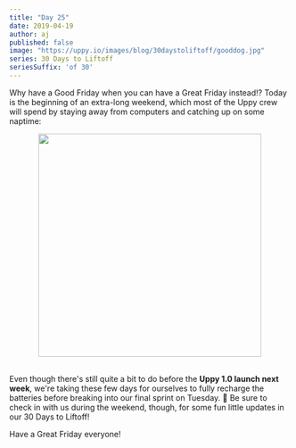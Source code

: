 ```yaml
---
title: "Day 25"
date: 2019-04-19
author: aj
published: false
image: "https://uppy.io/images/blog/30daystoliftoff/gooddog.jpg"
series: 30 Days to Liftoff
seriesSuffix: 'of 30'
---
```


Why have a Good Friday when you can have a Great Friday instead!? Today is the beginning of an extra-long weekend, which most of the Uppy crew will spend by staying away from computers and catching up on some naptime:

<center><img width="400"  src="https://media.giphy.com/media/aeu60CPZd8zw4/giphy.gif"><br/><br/></center>

<!--more-->

Even though there's still quite a bit to do before the **Uppy 1.0 launch next week**, we're taking these few days for ourselves to fully recharge the batteries before breaking into our final sprint on Tuesday. :running: Be sure to check in with us during the weekend, though, for some fun little updates in our 30 Days to Liftoff!

Have a Great Friday everyone!
